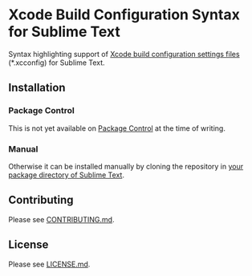 # Xcode Build Configuration Syntax for Sublime Text

Syntax highlighting support of [Xcode build configuration settings files](https://help.apple.com/xcode/mac/current/#/dev745c5c974) (*.xcconfig) for Sublime Text.

## Installation

### Package Control

This is not yet available on [Package Control](https://packagecontrol.io/) at the time of writing.

### Manual

Otherwise it can be installed manually by cloning the repository in [your package directory of Sublime Text](https://www.sublimetext.com/docs/packages.html#locations).

## Contributing

Please see [CONTRIBUTING.md](CONTRIBUTING.md).

## License

Please see [LICENSE.md](LICENSE.md).
